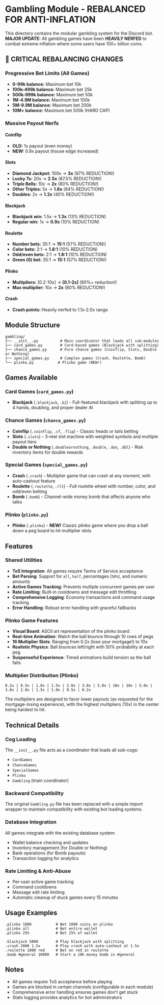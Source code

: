 # Gambling Module - REBALANCED FOR ANTI-INFLATION

This directory contains the modular gambling system for the Discord bot. **MAJOR UPDATE:** All gambling games have been **HEAVILY NERFED** to combat extreme inflation where some users have 100+ billion coins.

## 🚨 CRITICAL REBALANCING CHANGES

### Progressive Bet Limits (All Games)
- **0-99k balance:** Maximum bet 10k
- **100k-499k balance:** Maximum bet 25k  
- **500k-999k balance:** Maximum bet 50k
- **1M-4.9M balance:** Maximum bet 100k
- **5M-9.9M balance:** Maximum bet 200k
- **10M+ balance:** Maximum bet 500k (HARD CAP)

### Massive Payout Nerfs

#### Coinflip
- **OLD:** 1x payout (even money)
- **NEW:** 0.9x payout (house edge increased)

#### Slots 
- **Diamond Jackpot:** 100x → **3x** (97% REDUCTION!)
- **Lucky 7s:** 20x → **2.5x** (87.5% REDUCTION!)
- **Triple Bells:** 10x → **2x** (80% REDUCTION!)
- **Other Triples:** 5x → **1.8x** (64% REDUCTION!)
- **Doubles:** 2x → **1.2x** (40% REDUCTION!)

#### Blackjack
- **Blackjack win:** 1.5x → **1.3x** (13% REDUCTION)
- **Regular win:** 1x → **0.9x** (10% REDUCTION)

#### Roulette
- **Number bets:** 35:1 → **15:1** (57% REDUCTION!)
- **Color bets:** 2:1 → **1.8:1** (10% REDUCTION)
- **Odd/even bets:** 2:1 → **1.8:1** (10% REDUCTION)
- **Green (0) bet:** 35:1 → **15:1** (57% REDUCTION!)

#### Plinko
- **Multipliers:** [0.2-10x] → **[0.1-2x]** (80%+ reduction!)
- **Max multiplier:** 10x → **2x** (80% REDUCTION!)

#### Crash
- **Crash points:** Heavily nerfed to 1.1x-2.0x range

## Module Structure

```
gambling/
├── __init__.py          # Main coordinator that loads all sub-modules
├── card_games.py        # Card-based games (Blackjack with splitting)
├── chance_games.py      # Pure chance games (Coinflip, Slots, Double or Nothing)
├── special_games.py     # Complex games (Crash, Roulette, Bomb)
└── plinko.py           # Plinko game (NEW!)
```

## Games Available

### Card Games (`card_games.py`)
- **Blackjack** (`.blackjack`, `.bj`) - Full-featured blackjack with splitting up to 4 hands, doubling, and proper dealer AI

### Chance Games (`chance_games.py`)
- **Coinflip** (`.coinflip`, `.cf`, `.flip`) - Classic heads or tails betting
- **Slots** (`.slots`) - 3-reel slot machine with weighted symbols and multiple payout tiers
- **Double or Nothing** (`.doubleornothing`, `.double`, `.don`, `.dbl`) - Risk inventory items for double rewards

### Special Games (`special_games.py`)
- **Crash** (`.crash`) - Multiplier game that can crash at any moment, with auto-cashout feature
- **Roulette** (`.roulette`, `.rlt`) - Full roulette wheel with number, color, and odd/even betting
- **Bomb** (`.bomb`) - Channel-wide money bomb that affects anyone who talks

### Plinko (`plinko.py`)
- **Plinko** (`.plinko`) - **NEW!** Classic plinko game where you drop a ball down a peg board to hit multiplier slots

## Features

### Shared Utilities
- **ToS Integration**: All games require Terms of Service acceptance
- **Bet Parsing**: Support for `all`, `half`, percentages (`50%`), and numeric amounts
- **Active Games Tracking**: Prevents multiple concurrent games per user
- **Rate Limiting**: Built-in cooldowns and message edit throttling
- **Comprehensive Logging**: Economy transactions and command usage tracking
- **Error Handling**: Robust error handling with graceful fallbacks

### Plinko Game Features
- **Visual Board**: ASCII art representation of the plinko board
- **Real-time Animation**: Watch the ball bounce through 10 rows of pegs
- **16 Multiplier Slots**: Ranging from 0.2x (lose your mortgage!) to 10x
- **Realistic Physics**: Ball bounces left/right with 50% probability at each peg
- **Suspenseful Experience**: Timed animations build tension as the ball falls

### Multiplier Distribution (Plinko)
```
0.2x | 0.5x | 1.0x | 1.5x | 2.0x | 3.0x | 5.0x | 10x | 10x | 5.0x | 3.0x | 2.0x | 1.5x | 1.0x | 0.5x | 0.2x
```

The multipliers are designed to favor lower payouts (as requested for the mortgage-losing experience), with the highest multipliers (10x) in the center being hardest to hit.

## Technical Details

### Cog Loading
The `__init__.py` file acts as a coordinator that loads all sub-cogs:
- `CardGames`
- `ChanceGames` 
- `SpecialGames`
- `Plinko`
- `Gambling` (main coordinator)

### Backward Compatibility
The original `Gambling.py` file has been replaced with a simple import wrapper to maintain compatibility with existing bot loading systems.

### Database Integration
All games integrate with the existing database system:
- Wallet balance checking and updates
- Inventory management (for Double or Nothing)
- Bank operations (for Bomb payouts)
- Transaction logging for analytics

### Rate Limiting & Anti-Abuse
- Per-user active game tracking
- Command cooldowns
- Message edit rate limiting
- Automatic cleanup of stuck games every 15 minutes

## Usage Examples

```
.plinko 1000           # Bet 1000 coins on plinko
.plinko all            # Bet entire wallet
.plinko 25%            # Bet 25% of wallet

.blackjack 5000        # Play blackjack with splitting
.crash 2000 1.5x       # Play crash with auto-cashout at 1.5x
.roulette 1000 red     # Bet on red in roulette
.bomb #general 10000   # Start a 10k money bomb in #general
```

## Notes
- All games require ToS acceptance before playing
- Games are blocked in certain channels (configurable in each module)
- Comprehensive error handling ensures games don't get stuck
- Stats logging provides analytics for bot administrators
